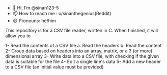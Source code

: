 - 👋 Hi, I’m @sinan123-5
- 📫 How to reach me : u/sinanthegenius(Reddit) 
- 😄 Pronouns: he/him

This repository is for a CSV file reader, written in C. When finished, it will allow you to

1- Read the contents of a CSV file
  a. Read the headers
  b. Read the content
2- Group data based on headers into an array, matrix, or a 3 (or more) dimensional array
3- Write data into a CSV file, with checking if the given data is suitable for the file
4- Edit a single line's data
5- Add a new header to a CSV file (an initial value must be provided)
